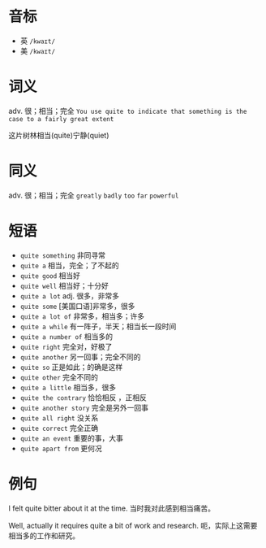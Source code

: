 # 音标

- 英 `/kwaɪt/`
- 美 `/kwaɪt/`

# 词义

adv. 很；相当；完全
`You use quite to indicate that something is the case to a fairly great extent`



这片树林相当(quite)宁静(quiet)

# 同义

adv. 很；相当；完全
`greatly` `badly` `too` `far` `powerful`

# 短语

- `quite something` 非同寻常
- `quite a` 相当，完全；了不起的
- `quite good` 相当好
- `quite well` 相当好；十分好
- `quite a lot` adj. 很多，非常多
- `quite some` [美国口语]非常多，很多
- `quite a lot of` 非常多，相当多；许多
- `quite a while` 有一阵子，半天；相当长一段时间
- `quite a number of` 相当多的
- `quite right` 完全对，好极了
- `quite another` 另一回事；完全不同的
- `quite so` 正是如此；的确是这样
- `quite other` 完全不同的
- `quite a little` 相当多，很多
- `quite the contrary` 恰恰相反 ，正相反
- `quite another story` 完全是另外一回事
- `quite all right` 没关系
- `quite correct` 完全正确
- `quite an event` 重要的事，大事
- `quite apart from` 更何况

# 例句

I felt quite bitter about it at the time.
当时我对此感到相当痛苦。

Well, actually it requires quite a bit of work and research.
呃，实际上这需要相当多的工作和研究。


